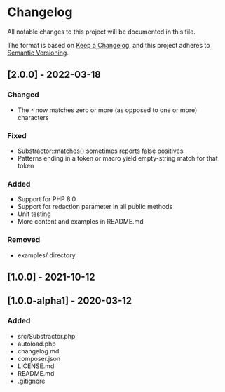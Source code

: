 # Changelog
All notable changes to this project will be documented in this file.

The format is based on [Keep a Changelog](https://keepachangelog.com/en/1.0.0/),
and this project adheres to [Semantic Versioning](https://semver.org/spec/v2.0.0.html).

## [2.0.0] - 2022-03-18

### Changed
- The `*` now matches zero or more (as opposed to one or more) characters

### Fixed
- Substractor::matches() sometimes reports false positives
- Patterns ending in a token or macro yield empty-string match for that token 

### Added
- Support for PHP 8.0
- Support for redaction parameter in all public methods
- Unit testing
- More content and examples in README.md

### Removed
- examples/ directory

## [1.0.0] - 2021-10-12

## [1.0.0-alpha1] - 2020-03-12

### Added
- src/Substractor.php
- autoload.php
- changelog.md
- composer.json
- LICENSE.md
- README.md
- .gitignore
